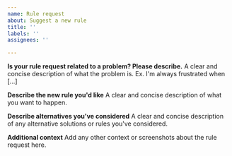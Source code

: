 ```yaml
---
name: Rule request
about: Suggest a new rule
title: ''
labels: ''
assignees: ''

---
```


**Is your rule request related to a problem? Please describe.**
A clear and concise description of what the problem is. Ex. I'm always frustrated when [...]

**Describe the new rule you'd like**
A clear and concise description of what you want to happen.

**Describe alternatives you've considered**
A clear and concise description of any alternative solutions or rules you've considered.

**Additional context**
Add any other context or screenshots about the rule request here.
